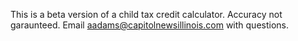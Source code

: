 This is a beta version of a child tax credit calculator. Accuracy not garaunteed. Email aadams@capitolnewsillinois.com with questions. 
